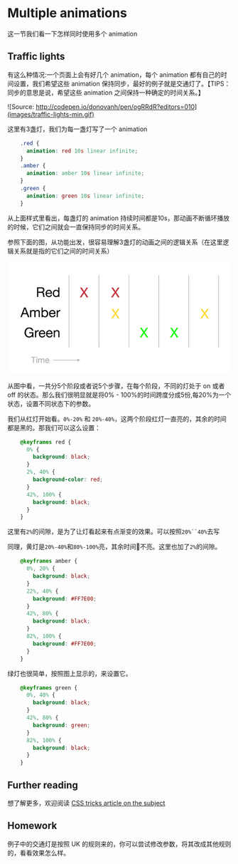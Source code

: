 # Multiple animations

这一节我们看一下怎样同时使用多个 animation

## Traffic lights

有这么种情况:一个页面上会有好几个 animation，每个 animation 都有自己的时间设置，我们希望这些 animation 保持同步，最好的例子就是交通灯了。【TIPS：同步的意思是说，希望这些 animation 之间保持一种确定的时间关系。】

![Source: http://codepen.io/donovanh/pen/ogRRdR?editors=010](images/traffic-lights-min.gif)

这里有3盏灯，我们为每一盏灯写了一个 animation

```css
    .red {
      animation: red 10s linear infinite;
    }
    .amber {
      animation: amber 10s linear infinite;
    }
    .green {
      animation: green 10s linear infinite;
    }
```

从上面样式里看出，每盏灯的 animation 持续时间都是10s，那动画不断循环播放的时候，它们之间就会一直保持同步的时间关系。

参照下面的图，从功能出发，很容易理解3盏灯的动画之间的逻辑关系（在这里逻辑关系就是指的它们之间的时间关系）

![](images/traffic-light-grid.png)

从图中看，一共分5个阶段或者说5个步骤，在每个阶段，不同的灯处于 on 或者 off 的状态。那么我们很明显就是将0% - 100%的时间跨度分成5份,每20%为一个状态，设置不同状态下的参数。

我们从红灯开始看。`0%-20%` 和 `20%-40%`，这两个阶段红灯一直亮的，其余的时间都是黑的。那我们可以这么设置：

```css
    @keyframes red {
      0% {
        background: black;
      }
      2%, 40% {
        background-color: red;
      }
      42%, 100% {
        background: black;
      }
    }
```

这里有`2%`的间隙，是为了让灯看起来有点渐变的效果。可以按照`20%``40%`去写

同理，黄灯是`20%-40%`和`80%-100%`亮，其余时间不亮。这里也加了`2%`的间隙。

```css
    @keyframes amber {
      0%, 20% {
        background: black;
      }
      22%, 40% {
        background: #FF7E00;
      }
      42%, 80% {
        background: black;
      }
      82%, 100% {
        background: #FF7E00;
      }
    }
```

绿灯也很简单，按照图上显示的，来设置它。

```css
    @keyframes green {
      0%, 40% {
        background: black;
      }
      42%, 80% {
        background: green;
      }
      82%, 100% {
        background: black;
      }
    }
```

## Further reading

想了解更多，欢迎阅读 [CSS tricks article on the subject](https://css-tricks.com/snippets/css/keyframe-animation-syntax/)

## Homework

例子中的交通灯是按照 UK 的规则来的，你可以尝试修改参数，将其改成其他规则的，看看效果怎么样。